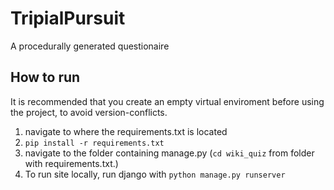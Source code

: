 # TripialPursuit
A procedurally generated questionaire

## How to run
It is recommended that you create an empty virtual enviroment before using the project, to avoid version-conflicts.

1. navigate to where the requirements.txt is located
2. ```pip install -r requirements.txt```
3. navigate to the folder containing manage.py (```cd wiki_quiz``` from folder with requirements.txt.)
4. To run site locally, run django with ```python manage.py runserver```
